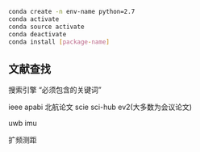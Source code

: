 ```bash
conda create -n env-name python=2.7
conda activate
conda source activate
conda deactivate
conda install [package-name]
```

## 文献查找

搜索引擎 “必须包含的关键词”

ieee apabi 北航论文 scie sci-hub ev2(大多数为会议论文)

uwb imu

扩频测距